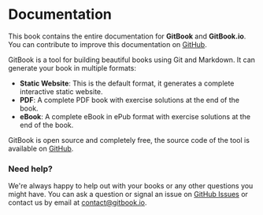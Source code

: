 Documentation
=============

This book contains the entire documentation for **GitBook** and **GitBook.io**. You can contribute to improve this documentation on [GitHub](https://github.com/GitbookIO/documentation).

GitBook is a tool for building beautiful books using Git and Markdown. It can generate your book in multiple formats:

* **Static Website**: This is the default format, it generates a complete interactive static website.
* **PDF**: A complete PDF book with exercise solutions at the end of the book.
* **eBook**: A complete eBook in ePub format with exercise solutions at the end of the book.

GitBook is open source and completely free, the source code of the tool is available on [GitHub](https://github.com/GitbookIO/gitbook).

### Need help?

We're always happy to help out with your books or any other questions you might have. You can ask a question or signal an issue on [GitHub Issues](https://github.com/GitbookIO/gitbook.io/issues?state=open) or contact us by email at [contact@gitbook.io](mailto:contact@gitbook.io).

